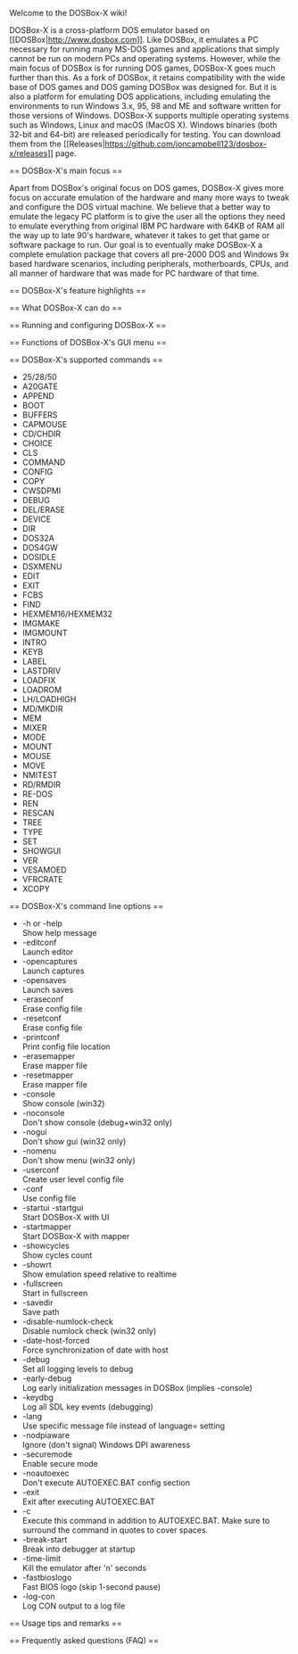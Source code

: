 Welcome to the DOSBox-X wiki!

DOSBox-X is a cross-platform DOS emulator based on [[DOSBox|http://www.dosbox.com]]. Like DOSBox, it emulates a PC necessary for running many MS-DOS games and applications that simply cannot be run on modern PCs and operating systems. However, while the main focus of DOSBox is for running DOS games, DOSBox-X goes much further than this. As a fork of DOSBox, it retains compatibility with the wide base of DOS games and DOS gaming DOSBox was designed for. But it is also a platform for emulating DOS applications, including emulating the environments to run Windows 3.x, 95, 98 and ME and software written for those versions of Windows. DOSBox-X supports multiple operating systems such as Windows, Linux and macOS (MacOS X). Windows binaries (both 32-bit and 64-bit) are released periodically for testing. You can download them from the [[Releases|https://github.com/joncampbell123/dosbox-x/releases]] page.

== DOSBox-X's main focus ==

Apart from DOSBox's original focus on DOS games, DOSBox-X gives more focus on accurate emulation of the hardware and many more ways to tweak and configure the DOS virtual machine. We believe that a better way to emulate the legacy PC platform is to give the user all the options they need to emulate everything from original IBM PC hardware with 64KB of RAM all the way up to late 90's hardware, whatever it takes to get that game or software package to run. Our goal is to eventually make DOSBox-X a complete emulation package that covers all pre-2000 DOS and Windows 9x based hardware scenarios, including peripherals, motherboards, CPUs, and all manner of hardware that was made for PC hardware of that time.

== DOSBox-X's feature highlights ==

== What DOSBox-X can do ==

== Running and configuring DOSBox-X ==

== Functions of DOSBox-X's GUI menu ==

== DOSBox-X's supported commands ==

* 25/28/50
* A20GATE
* APPEND
* BOOT
* BUFFERS
* CAPMOUSE
* CD/CHDIR
* CHOICE
* CLS
* COMMAND
* CONFIG
* COPY
* CWSDPMI
* DEBUG
* DEL/ERASE
* DEVICE
* DIR
* DOS32A
* DOS4GW
* DOSIDLE
* DSXMENU
* EDIT
* EXIT
* FCBS
* FIND
* HEXMEM16/HEXMEM32
* IMGMAKE
* IMGMOUNT
* INTRO
* KEYB
* LABEL
* LASTDRIV
* LOADFIX
* LOADROM
* LH/LOADHIGH
* MD/MKDIR
* MEM
* MIXER
* MODE
* MOUNT
* MOUSE
* MOVE
* NMITEST
* RD/RMDIR
* RE-DOS
* REN
* RESCAN
* TREE
* TYPE
* SET
* SHOWGUI
* VER
* VESAMOED
* VFRCRATE
* XCOPY

== DOSBox-X's command line options ==

* -h or -help                              
Show help message
* -editconf                              
Launch editor
* -opencaptures <param>                              
Launch captures                              
* -opensaves <param>                              
Launch saves
* -eraseconf                              
Erase config file
* -resetconf                              
Erase config file
* -printconf                              
Print config file location
* -erasemapper                            
Erase mapper file
* -resetmapper                            
Erase mapper file
* -console                                
Show console (win32)
* -noconsole                              
Don't show console (debug+win32 only)
* -nogui                                  
Don't show gui (win32 only)
* -nomenu                                 
Don't show menu (win32 only)
* -userconf                               
Create user level config file
* -conf <param>                           
Use config file <param>
* -startui -startgui                      
Start DOSBox-X with UI
* -startmapper                            
Start DOSBox-X with mapper
* -showcycles                             
Show cycles count
* -showrt                                 
Show emulation speed relative to realtime
* -fullscreen                             
Start in fullscreen
* -savedir <path>                         
Save path
* -disable-numlock-check                  
Disable numlock check (win32 only)
* -date-host-forced                       
Force synchronization of date with host
* -debug                                  
Set all logging levels to debug
* -early-debug                            
Log early initialization messages in DOSBox (implies -console)
* -keydbg                                 
Log all SDL key events (debugging)
* -lang <message file>                    
Use specific message file instead of language= setting
* -nodpiaware                             
Ignore (don't signal) Windows DPI awareness
* -securemode                             
Enable secure mode
* -noautoexec                             
Don't execute AUTOEXEC.BAT config section
* -exit                                   
Exit after executing AUTOEXEC.BAT
* -c <command string>                              
Execute this command in addition to AUTOEXEC.BAT. Make sure to surround the command in quotes to cover spaces.
* -break-start                              
Break into debugger at startup
* -time-limit <n>                              
Kill the emulator after 'n' seconds
* -fastbioslogo                              
Fast BIOS logo (skip 1-second pause)
* -log-con                              
Log CON output to a log file

== Usage tips and remarks ==

== Frequently asked questions (FAQ) ==
